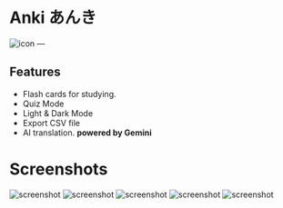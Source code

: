 # Anki あんき
![icon](./icon.png)
—
## Features
- Flash cards for studying.
- Quiz Mode
- Light & Dark Mode
- Export CSV file
- AI translation. **powered by Gemini**

# Screenshots
![screenshot](image/light_main.png)
![screenshot](image/flashcard.png)
![screenshot](image/translate.png)
![screenshot](image/translate2.png)
![screenshot](image/setting.png)
